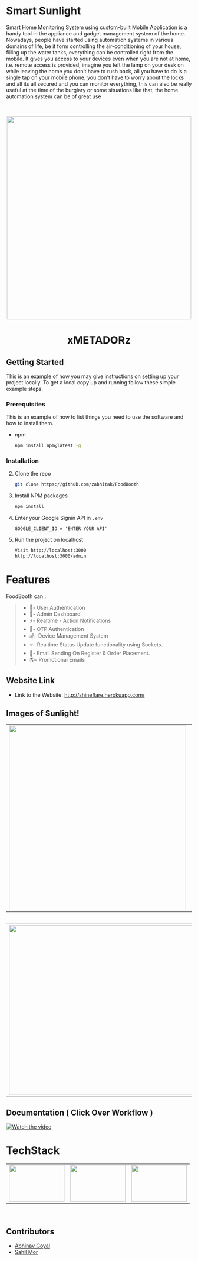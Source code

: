 # Smart Sunlight

Smart Home Monitoring System using custom-built Mobile Application is a handy tool in the appliance and gadget management system of the home. Nowadays, people have started using automation systems in various domains of life, be it form controlling the air-conditioning of your house, filling up the water tanks, everything can be controlled right from the mobile. It gives you access to your devices even when you are not at home, i.e. remote access is provided, imagine you left the lamp on your desk on while leaving the home you don’t have to rush back, all you have to do is a single tap on your mobile phone, you don't have to worry about the locks and all its all secured and you can monitor everything, this can also be really useful at the time of the burglary or some situations like that, the home automation system can be of great use

<br />

<p align="center">
 <img src="https://github.com/zabhitak/Smart_Sunlight/blob/master/Screenshots/favicon.png" height="550px;"width="500px;"alt=""/>
</p>

<p align="center">
<h1 align="center">xMETADORz</h1>
</p>



<!-- GETTING STARTED -->
## Getting Started

This is an example of how you may give instructions on setting up your project locally.
To get a local copy up and running follow these simple example steps.

### Prerequisites

This is an example of how to list things you need to use the software and how to install them.
* npm
  ```sh
  npm install npm@latest -g
  ```

### Installation

2. Clone the repo
   ```sh
   git clone https://github.com/zabhitak/FoodBooth
   ```
3. Install NPM packages
   ```sh
   npm install
   ```
4. Enter your Google Signin API in `.env`
   ```JS
   GOOGLE_CLIENT_ID = 'ENTER YOUR API'
   ```

5. Run the project on localhost
   ```sh
   Visit http://localhost:3000
   http://localhost:3000/admin
   ```

# Features

FoodBooth can :
>
>* 🔐- User Authentication
>* 👻- Admin Dashboard
>* ⚡- Realtime - Action Notifications
>* 📱- OTP Authentication
>* 💰- Device Management System
>* ⭐- Realtime Status Update functionality using Sockets.
>* 📩- Email Sending On Register & Order Placement.
>* 🌎- Promotional Emails

## Website Link
* Link to the Website: http://shineflare.herokuapp.com/

## Images of Sunlight!


<table>
  <tr>
    <td align="center"><img src="https://github.com/zabhitak/Smart_Sunlight/blob/master/Screenshots/home.PNG"  height="500px;"width="480px;"alt=""/></td>
    <td align="right"><img src="https://github.com/zabhitak/Smart_Sunlight/blob/master/Screenshots/dash.PNG" height="500px;" width="480px;"alt=""/><br /></td>
   
    
  </tr>
  </table>
  <p align="center">
 <img src="https://github.com/zabhitak/Smart_Sunlight/blob/master/Screenshots/dashh.PNG" align="center" alt=""/>
</p>
   
  <table>
  <tr>
        <td align="center"><img src="https://github.com/zabhitak/Smart_Sunlight/blob/master/Screenshots/hard.PNG" height="460px;"width="700px;" alt=""/><br /></td>
  </tr>
</table>


## Documentation ( Click Over Workflow )

[![Watch the video](https://github.com/zabhitak/Smart_Sunlight/blob/master/Screenshots/Capture3.PNG)](https://docs.google.com/document/d/19kp0ah-dUF5BKLkXFGC1NASNcfidXLOdrjvyy5B-Q9E/edit?usp=sharing)


# TechStack
<table>
  <tr>
    <td><img src="https://github.com/zabhitak/Smart_Sunlight/blob/master/Screenshots/tools/node.jpg" width="150px" height="100px" /></td>
    <td><img src="https://github.com/zabhitak/Smart_Sunlight/blob/master/Screenshots/tools/mongoose.png" width="150px" height="100px" /></td>
    <td><img src="https://github.com/zabhitak/Smart_Sunlight/blob/master/Screenshots/tools/bootstrap.jpg"  width="150px" height="100px"></td>
  </tr>
  </table>


<br />


## Contributors

* [Abhinav Goyal](https://github.com/zabhitak)  
* [Sahil Mor](https://github.com/sahil-mor)  



